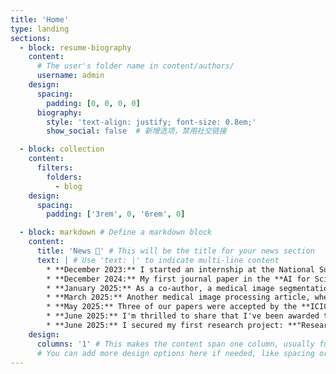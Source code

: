 ```yaml
---
title: 'Home'
type: landing
sections:
  - block: resume-biography
    content:
      # The user's folder name in content/authors/
      username: admin
    design:
      spacing:
        padding: [0, 0, 0, 0]
      biography:
        style: 'text-align: justify; font-size: 0.8em;'
        show_social: false  # 新增选项，禁用社交链接

  - block: collection
    content:
      filters:
        folders:
          - blog
    design:
      spacing:
        padding: ['3rem', 0, '6rem', 0]

  - block: markdown # Define a markdown block
    content:
      title: 'News 🚀' # This will be the title for your news section
      text: | # Use 'text: |' to indicate multi-line content
        * **December 2023:** I started an internship at the National Supercomputing Center in Tianjin.
        * **December 2024:** My first journal paper in the **AI for Science (AI4S)** field was accepted by **Physics of Fluids (PoF)**! 🎉
        * **January 2025:** As a co-author, a medical image segmentation article was accepted by **ICASSP**. 🔬
        * **March 2025:** Another medical image processing article, where I was a co-author, was accepted by **ICME**. 💻
        * **May 2025:** Three of our papers were accepted by the **ICIC conference**! 🥳 A big congratulations to Zhang Fan and Wang Shuaidan for their excellent work as first authors on two of those papers.
        * **June 2025:** I'm thrilled to share that I've been awarded the **CSC Visiting PhD Scholarship**! 🌍
        * **June 2025:** I secured my first research project: **"Research on Multi-parameter High-dimensional Flow Field Solution with Physics and Data Collaboration."** I'm very excited about this!
    design:
      columns: '1' # This makes the content span one column, usually full width
      # You can add more design options here if needed, like spacing or background
---
```

